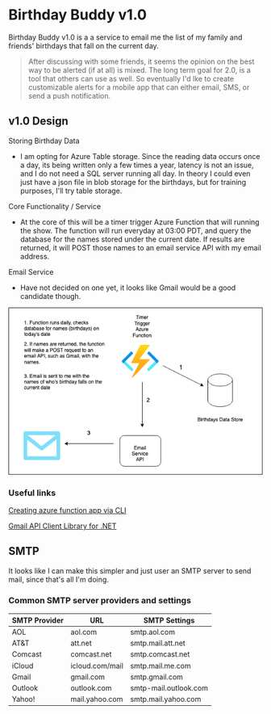 # Birthday Buddy v1.0

Birthday Buddy v1.0 is a a service to email me the list of my family and friends' birthdays that fall on the current day. 

 > After discussing with some friends, it seems the opinion on the best way to be alerted (if at all) is mixed. The long term goal for 2.0, is a tool that others can use as well. So eventually I'd lke to create customizable alerts for a mobile app that can either email, SMS, or send a push notification.


## v1.0 Design

Storing Birthday Data
- I am opting for Azure Table storage. Since the reading data occurs once a day, its being written only a few times a year, latency is not an issue, and I do not need a SQL server running all day. In theory I could even just have a json file in blob storage for the birthdays, but for training purposes, I'll try table storage.

Core Functionality / Service
- At the core of this will be a timer trigger Azure Function that will running the show. The function will run everyday at 03:00 PDT, and query the database for the names stored under the current date. If results are returned, it will POST those names to an email service API with my email address.

Email Service
- Have not decided on one yet, it looks like Gmail would be a good candidate though.

![Architecture Image File](resources/images/birthday-buddy-architecture.png)

### Useful links

[Creating azure function app via CLI](https://learn.microsoft.com/en-us/azure/azure-functions/create-first-function-cli-csharp?tabs=windows%2Cazure-cli)

[Gmail API Client Library for .NET](https://developers.google.com/api-client-library/dotnet/apis/gmail/v1)


## SMTP 

It looks like I can make this simpler and just user an SMTP server to send mail, since that's all I'm doing.

### Common SMTP server providers and settings

| SMTP Provider | URL | SMTP Settings |
| ----------- | ----------- | ----------- |
| AOL | aol.com | smtp.aol.com |
| AT&T | att.net | smtp.mail.att.net |
| Comcast | comcast.net | smtp.comcast.net |
| iCloud | icloud.com/mail | smtp.mail.me.com |
| Gmail | gmail.com | smtp.gmail.com |
| Outlook | outlook.com | smtp-mail.outlook.com |
| Yahoo! | mail.yahoo.com | smtp.mail.yahoo.com |
